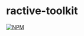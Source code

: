 # ractive-toolkit
[![NPM](https://nodei.co/npm/ractive-toolkit.png)](https://nodei.co/npm/ractive-toolkit/)
